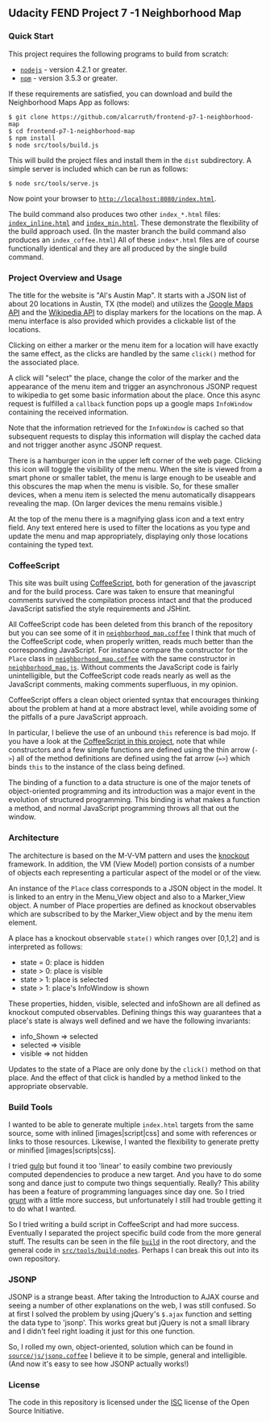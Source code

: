
## Udacity FEND Project 7 -1 Neighborhood Map

### Quick Start

This project requires the following programs to build from scratch:

 - [`nodejs`](https://nodejs.org/en/) - version 4.2.1 or greater.
 - [`npm`](https://www.npmjs.com/) - version 3.5.3 or greater.

If these requirements are satisfied, you can download and build the
Neighborhood Maps App as follows:

```
$ git clone https://github.com/alcarruth/frontend-p7-1-neighborhood-map
$ cd frontend-p7-1-neighborhood-map
$ npm install
$ node src/tools/build.js
```

This will build the project files and install them in the `dist`
subdirectory.  A simple server is included which
can be run as follows:

```
$ node src/tools/serve.js
```

Now point your browser to
[`http://localhost:8080/index.html`](http://localhost:8080/index.html).

The build command also produces two other `index_*.html` files:
[`index_inline.html`](http://localhost:8080/index_inline.html) and
[`index_min.html`](http://localhost:8080/index_min.html).  These
demonstrate the flexibility of the build approach used. (In the master
branch the build command also produces an `index_coffee.html`)  All of
these `index*.html` files are of course functionally identical and they
are all produced by the single build command.


### Project Overview and Usage

The title for the website is "Al's Austin Map".  It starts with a JSON list
of about 20 locations in Austin, TX (the model) and utilizes the
[Google Maps API](https://developers.google.com/maps/) and the
[Wikipedia API](https://www.mediawiki.org/wiki/API:Main_page) to
display markers for the locations on the map.  A menu interface is
also provided which provides a clickable list of the locations.

Clicking on either a marker or the menu item for a location will have
exactly the same effect, as the clicks are handled by the same
`click()` method for the associated place.

A click will "select" the place, change the color of the
marker and the appearance of the menu item and trigger an asynchronous 
JSONP request to wikipedia to get some
basic information about the place.  Once this async request is
fulfilled a `callback` function pops up a google maps `InfoWindow`
containing the received information.

Note that the information retrieved for the `InfoWindow` is cached so
that subsequent requests to display this information will display the
cached data and not trigger another async JSONP request.

There is a hamburger icon in the upper left corner of the web page.
Clicking this icon will toggle the visibility of the menu.  When the
site is viewed from a smart phone or smaller tablet, the menu is large
enough to be useable and this obscures the map when the menu is
visible.  So, for these smaller devices, when a menu item is selected
the menu automatically disappears revealing the map.  (On larger
devices the menu remains visible.)

At the top of the menu there is a magnifying glass icon and a text
entry field.  Any text entered here is used to filter the locations as
you type and update the menu and map appropriately, displaying only
those locations containing the typed text.

### CoffeeScript

This site was built using [CoffeeScript](http://coffeescript.org/),
both for generation of the javascript and for the build process.  Care
was taken to ensure that meaningful comments survived the compilation
process intact and that the produced JavaScript satisfied the style
requirements and JSHint. 

All CoffeeScript code has been deleted from this branch of the repository
but you can see some of it in 
[`neighborhood_map.coffee`](https://github.com/alcarruth/frontend-p7-1-neighborhood-map/blob/master/src/js/neighborhood_map.coffee)
I think that much of the CoffeeScript code, when properly 
written, reads much better than the corresponding JavaScript.  For instance
compare the constructor for the `Place` class in [`neighborhood_map.coffee`](https://github.com/alcarruth/frontend-p7-1-neighborhood-map/blob/master/src/js/neighborhood_map.coffee#L199) with the same constructor in [`neighborhood_map.js`](https://github.com/alcarruth/frontend-p7-1-neighborhood-map/blob/resubmit/src/js/neighborhood_map.js#L283).  Without comments the JavaScript code is fairly unintelligible, but the CoffeeScript code reads nearly
as well as the JavaScript comments, making comments superfluous, in my opinion.

CoffeeScript offers a clean object
oriented syntax that encourages thinking about the problem at hand at
a more abstract level, while avoiding some of the pitfalls of a pure
JavaScript approach.

In particular, I believe the use of an unbound `this` reference is bad
mojo. If you have a look at the [CoffeeScript in this project](https://github.com/alcarruth/frontend-p7-1-neighborhood-map/tree/master/src/js), note
that while constructors and a few simple functions are defined using
the thin arrow (`->`) all of the method definitions are defined
using the fat arrow (`=>`) which binds `this` to the instance of
the class being defined.

The binding of a function to a data structure is one of the major
tenets of object-oriented programming and its introduction was a major
event in the evolution of structured programming. This binding is what
makes a function a method, and normal JavaScript programming throws all
that out the window.

### Architecture

The architecture is based on the M-V-VM pattern and uses the
[knockout](http://knockoutjs.com/) framework.  In addition, the VM
(View Model) portion consists of a number of objects each representing
a particular aspect of the model or of the view.

An instance of the `Place` class corresponds to a JSON object in the
model.  It is linked to an entry in the Menu_View object and also to a
Marker_View object.  A number of Place properties are defined as
knockout observables which are subscribed to by the Marker_View object
and by the menu item element.

A place has a knockout observable `state()` which ranges over [0,1,2]
and is interpreted as follows:

 - state = 0: place is hidden
 - state > 0: place is visible
 - state > 1: place is selected
 - state > 1: place's InfoWindow is shown

These properties, hidden, visible, selected and infoShown are all
defined as knockout computed observables.  Defining things this way
guarantees that a place's state is always well defined
and we have the following invariants:

 - info_Shown => selected
 - selected => visible
 - visible => not hidden 

Updates to the state of a Place are only done by the `click()` method
on that place.  And the effect of that click is handled by a method
linked to the appropriate observable.


### Build Tools

I wanted to be able to generate multiple `index.html` targets from the
same source, some with inlined [images|script|css] and some with
references or links to those resources.  Likewise, I wanted the
flexibility to generate pretty or minified [images|scripts|css].

I tried [gulp](http://gulpjs.com/) but found it too 'linear' to easily
combine two previously computed dependencies to produce a new target.
And you have to do some song and dance just to compute two things
sequentially.  Really?  This ability has been a feature of programming
languages since day one.  So I tried [grunt](http://gruntjs.com/) with
a little more success, but unfortunately I still had trouble getting
it to do what I wanted.

So I tried writing a build script in CoffeeScript and had more
success.  Eventually I separated the project specific build code from
the more general stuff.  The results can be seen in the file
[`build`](https://github.com/alcarruth/frontend-p7-1-neighborhood-map/blob/master/build)
in the root directory, and the general code in
[`src/tools/build-nodes`](https://github.com/alcarruth/frontend-p7-1-neighborhood-map/blob/master/src/tools/build-nodes/index.coffee). Perhaps
I can break this out into its own repository.


### JSONP

JSONP is a strange beast.  After taking the Introduction to AJAX
course and seeing a number of other explanations on the web, I was
still confused.  So at first I solved the problem by using jQuery's
`$.ajax` function and setting the data type to 'jsonp'.  This works
great but jQuery is not a small library and I didn't feel right
loading it just for this one function.

So, I rolled my own, object-oriented, solution which can be found in
[`source/js/jsonp.coffee`](https://github.com/alcarruth/frontend-p7-1-neighborhood-map/blob/master/src/js/jsonp.coffee)
I believe it to be simple, general and intelligible.  (And now it's easy to
see how JSONP actually works!)


### License

The code in this repository is licensed under the [ISC](https://opensource.org/licenses/ISC) license of the Open Source Initiative.
